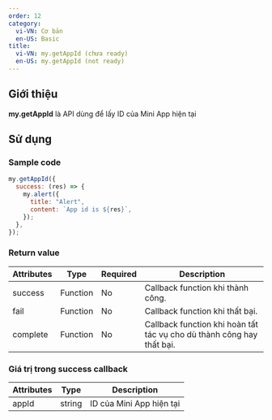```yaml
---
order: 12
category:
  vi-VN: Cơ bản
  en-US: Basic
title:
  vi-VN: my.getAppId (chưa ready)
  en-US: my.getAppId (not ready)
---
```


## Giới thiệu

**my.getAppId** là API dùng để lấy ID của Mini App hiện tại

## Sử dụng

### Sample code

```js
my.getAppId({
  success: (res) => {
    my.alert({
      title: "Alert",
      content: `App id is ${res}`,
    });
  },
});
```

### Return value

| Attributes | Type     | Required | Description                                                           |
| ---------- | -------- | -------- | --------------------------------------------------------------------- |
| success    | Function | No       | Callback function khi thành công.                                     |
| fail       | Function | No       | Callback function khi thất bại.                                       |
| complete   | Function | No       | Callback function khi hoàn tất tác vụ cho dù thành công hay thất bại. |

### Giá trị trong success callback

| Attributes | Type   | Description              |
| ---------- | ------ | ------------------------ |
| appId      | string | ID của Mini App hiện tại |
